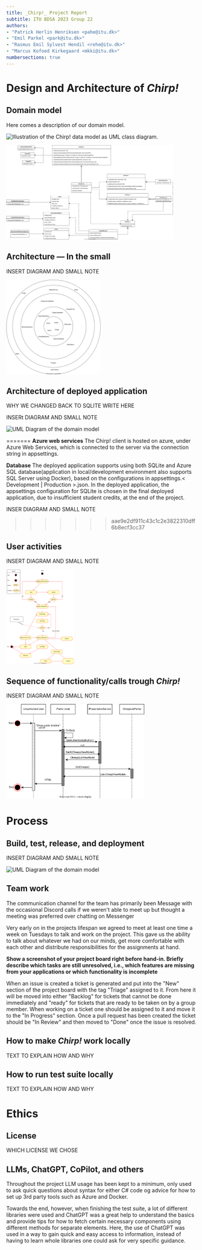 ```yaml
---
title: _Chirp!_ Project Report
subtitle: ITU BDSA 2023 Group 22
authors:
- "Patrick Herlin Henriksen <pahe@itu.dk>"
- "Emil Parkel <park@itu.dk>"
- "Rasmus Emil Sylvest Hendil <rehe@itu.dk>"
- "Marcus Kofoed Kirkegaard <mkki@itu.dk>"
numbersections: true
---
```


# Design and Architecture of _Chirp!_

## Domain model
<INSERT DIAGRAM AND SMALL NOTE>

Here comes a description of our domain model.

![Illustration of the _Chirp!_ data model as UML class diagram.](docs/images/domain_model.png)

<img src="Diagrams/DomainModel.drawio.svg" alt="UML Diagram of the domain model" style="height:250px;"/>

## Architecture — In the small
INSERT DIAGRAM AND SMALL NOTE

<img src="Diagrams/SmallArchitecture.drawio.svg" alt="UML Diagram of the domain model" style="height:250px;"/>

## Architecture of deployed application
WHY WE CHANGED BACK TO SQLITE WRITE HERE

INSERt DIAGRAM AND SMALL NOTE

<img src="Diagrams/DeployedArchitecture.drawio.svg" alt="UML Diagram of the domain model" style="height:250px;"/>

=======
**Azure web services**
The Chirp! client is hosted on azure, under Azure Web Services, which is connected to the server via the connection string in appsettings.

**Database**
The deployed application supports using both SQLite and Azure SQL database(application in local/development environment also supports SQL Server using Docker), based on the configurations in appsettings.< Development | Production >.json. In the deployed application, the appsettings configuration for SQLite is chosen in the final deployed application, due to insufficient student credits, at the end of the project.

INSER DIAGRAM AND SMALL NOTE
>>>>>>> aae9e2df911c43c1c2e3822310dff6b8ecf3cc37

## User activities
INSERT DIAGRAM AND SMALL NOTE

<img src="Diagrams/UserJourney.drawio.svg" alt="UML Diagram of the domain model" style="height:250px;"/>

## Sequence of functionality/calls trough _Chirp!_
INSERT DIAGRAM AND SMALL NOTE

<img src="Diagrams/SequenceOfFunctionality.drawio.svg" alt="UML Diagram of the domain model" style="height:250px;"/>

# Process

## Build, test, release, and deployment
INSERT DIAGRAM AND SMALL NOTE

<img src="Diagrams/BuldTestReleaseDeploy.drawio.svg" alt="UML Diagram of the domain model" style="height:250px;"/>

## Team work
The communication channel for the team has primarily been Message with the occasional Discord calls if we weren't able to meet up but thought a meeting was preferred over chatting on Messenger

Very early on in the projects lifespan we agreed to meet at least one time a week on Tuesdays to talk and work on the project. This gave us the ability to talk about whatever we had on our minds, get more comfortable with each other and distribute responsibilities for the assignments at hand.

**Show a screenshot of your project board right before hand-in. Briefly describe which tasks are still unresolved, i.e., which features are missing from your applications or which functionality is incomplete**

When an issue is created a ticket is generated and put into the "New" section of the project board with the tag "Triage" assigned to it. From here it will be moved into either "Backlog" for tickets that cannot be done immediately and "ready" for tickets that are ready to be taken on by a group member. When working on a ticket one should be assigned to it and move it to the "In Progress" section. Once a pull request has been created the ticket should be "In Review" and then moved to "Done" once the issue is resolved. 

## How to make _Chirp!_ work locally
TEXT TO EXPLAIN HOW AND WHY

## How to run test suite locally
TEXT TO EXPLAIN HOW AND WHY

# Ethics

## License
WHICH LICENSE WE CHOSE

## LLMs, ChatGPT, CoPilot, and others
Throughout the project LLM usage has been kept to a minimum, only used to ask quick questions about syntax for either C# code og advice for how to set up 3rd party tools such as Azure and Docker.

Towards the end, however, when finishing the test suite, a lot of different libraries were used and ChatGPT was a great help to understand the basics and provide tips for how to fetch certain necessary components using different methods for separate elements. Here, the use of ChatGPT was used in a way to gain quick and easy access to information, instead of having to learn whole libraries one could ask for very specific guidance.
